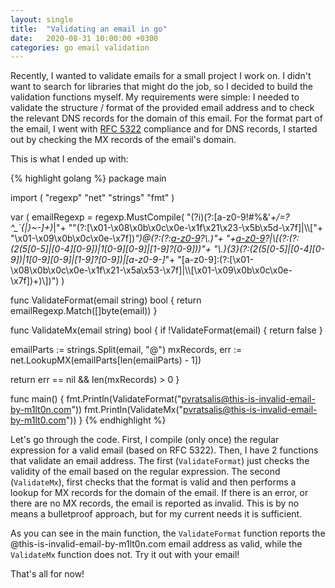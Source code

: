 ```yaml
---
layout: single
title:  "Validating an email in go"
date:   2020-08-31 10:00:00 +0300
categories: go email validation
---
```

Recently, I wanted to validate emails for a small project I work on. I didn't want to search for libraries that might do the job, so I decided to build the validation functions myself. My requirements were simple: I needed to validate the structure / format of the provided email address and to check the relevant DNS records for the domain of this email. For the format part of the email, I went with <a href="https://tools.ietf.org/html/rfc5322" target="_blank" rel="noopener nofollow">RFC 5322</a> compliance and for DNS records, I started out by checking the MX records of the email's domain.

This is what I ended up with:

{% highlight golang %}
package main

import (
  "regexp"
  "net"
  "strings"
  "fmt"
)

var (
  emailRegexp = regexp.MustCompile(
    "(?i)(?:[a-z0-9!#$%&'*+/=?^_`{|}~-]+(?:\\.[a-z0-9!#$%&'*+/=?^_`{|}~-]+)*|"+
    "\"(?:[\\x01-\\x08\\x0b\\x0c\\x0e-\\x1f\\x21\\x23-\\x5b\\x5d-\\x7f]|\\\\["+
    "\\x01-\\x09\\x0b\\x0c\\x0e-\\x7f])*\")@(?:(?:[a-z0-9](?:[a-z0-9-]*[a-z0-9])?\\.)"+
    "+[a-z0-9](?:[a-z0-9-]*[a-z0-9])?|\\[(?:(?:(2(5[0-5]|[0-4][0-9])|1[0-9][0-9]|[1-9]?[0-9]))"+
    "\\.){3}(?:(2(5[0-5]|[0-4][0-9])|1[0-9][0-9]|[1-9]?[0-9])|[a-z0-9-]*"+
    "[a-z0-9]:(?:[\\x01-\\x08\\x0b\\x0c\\x0e-\\x1f\\x21-\\x5a\\x53-\\x7f]|\\\\[\\x01-\\x09\\x0b\\x0c\\x0e-\\x7f])+)\\])")
)

func ValidateFormat(email string) bool {
  return emailRegexp.Match([]byte(email))
}

func  ValidateMx(email string) bool {
  if !ValidateFormat(email) {
    return false
  }

  emailParts := strings.Split(email, "@")
  mxRecords, err := net.LookupMX(emailParts[len(emailParts) - 1])

  return err == nil && len(mxRecords) > 0
}

func main() {
  fmt.Println(ValidateFormat("pvratsalis@this-is-invalid-email-by-m1lt0n.com"))
  fmt.Println(ValidateMx("pvratsalis@this-is-invalid-email-by-m1lt0.com"))
}
{% endhighlight %}

Let's go through the code. First, I compile (only once) the regular expression for a valid email (based on RFC 5322). Then, I have 2 functions that validate an email address. The first (```ValidateFormat```) just checks the validity of the email based on the regular expression. The second (```ValidateMx```), first checks that the format is valid and then performs a lookup for MX records for the domain of the email. If there is an error, or there are no MX records, the email is reported as invalid. This is by no means a bulletproof approach, but for my current needs it is sufficient.

As you can see in the main function, the ```ValidateFormat``` function reports the @this-is-invalid-email-by-m1lt0n.com email address as valid, while the ```ValidateMx``` function does not. Try it out with your email!

That's all for now!
